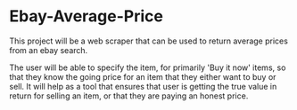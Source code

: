 # Ebay-Average-Price
This project will be a web scraper that can be used to return average prices from an ebay search.

The user will be able to specify the item, for primarily 'Buy it now' items, so that they know the going price for an item that they either want to buy or sell.
It will help as a tool that ensures that user is getting the true value in return for selling an item, or that they are paying an honest price.


